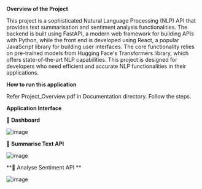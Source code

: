 **Overview of the Project**

This project is a sophisticated Natural Language Processing (NLP) API that provides text summarisation and sentiment analysis functionalities. The backend is built using FastAPI, a modern web framework for building APIs with Python, while the front end is developed using React, a popular JavaScript library for building user interfaces. The core functionality relies on pre-trained models from Hugging Face's Transformers library, which offers state-of-the-art NLP capabilities. 
This project is designed for developers who need efficient and accurate NLP functionalities in their applications.

**How to run this application**

Refer Project_Overview.pdf in Documentation directory. Follow the steps.

**Application Interface**

**	Dashboard**


![image](https://github.com/user-attachments/assets/e8933f0a-9120-46f6-a785-92014dd2291b)


**	Summarise Text API**


![image](https://github.com/user-attachments/assets/7c846962-ac0f-4bd2-85eb-c140edc53fe7)


**	Analyse Sentiment API **


![image](https://github.com/user-attachments/assets/7e9ae497-9aa7-43f7-ae2f-58ac9acc3d58)




